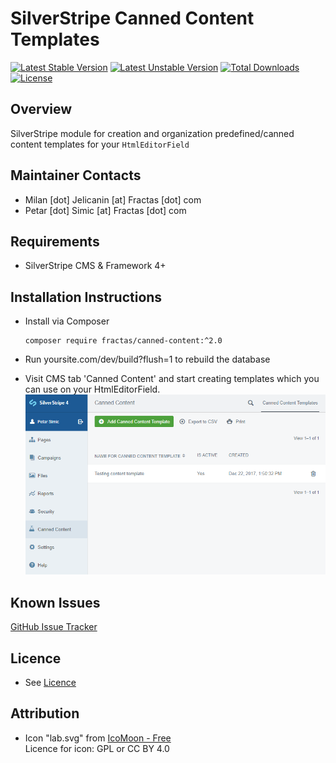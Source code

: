 # SilverStripe Canned Content Templates
[![Latest Stable Version](https://poser.pugx.org/fractas/canned-content/v/stable)](https://packagist.org/packages/fractas/canned-content)
[![Latest Unstable Version](https://poser.pugx.org/fractas/canned-content/v/unstable)](https://packagist.org/packages/fractas/canned-content)
[![Total Downloads](https://poser.pugx.org/fractas/canned-content/downloads)](https://packagist.org/packages/fractas/canned-content)
[![License](https://poser.pugx.org/fractas/canned-content/license)](https://packagist.org/packages/fractas/canned-content)

## Overview
SilverStripe module for creation and organization predefined/canned content templates for your `HtmlEditorField`

## Maintainer Contacts

- Milan [dot] Jelicanin [at] Fractas [dot] com
- Petar [dot] Simic [at] Fractas [dot] com

## Requirements

- SilverStripe CMS & Framework 4+

## Installation Instructions

- Install via Composer

  ```
  composer require fractas/canned-content:^2.0
  ```

- Run yoursite.com/dev/build?flush=1 to rebuild the database
- Visit CMS tab 'Canned Content' and start creating templates which you can use on your HtmlEditorField.
  ![Canned Content model admin](https://github.com/fractaslabs/silverstripe-canned-content/blob/master/docs/en/images/canned-content-model-admin.png)

## Known Issues

[GitHub Issue Tracker](https://github.com/fractaslabs/silverstripe-canned-content/issues)

## Licence

- See [Licence](https://github.com/fractaslabs/silverstripe-canned-content/blob/master/LICENSE)

## Attribution
- Icon "lab.svg" from [IcoMoon - Free](https://icomoon.io/#icons-icomoon)<br>
  Licence for icon: GPL or CC BY 4.0
